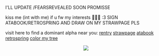 I'LL UPDATE /FEARSREVEALED SOON PROMISSE

kiss me (int with me) if u fw my interests 🐺💕🎀 :3 SIGN ATABOOK/RETROSPRING AND DRAW ON MY STRAWPAGE PLS

visit here to find a dominant alpha near you:
[rentry](https://rentry.co/bulletwound) [strawpage](https://fated.straw.page) [atabook](https://tokki.atabook.org) [retrospring](https://retrospring.net/@yorunix) [color my tree](https://colormytree.me/2024/01JDZWBFWWS6A32CG85JN61WVD)

<p align="center">
  <img src="https://files.catbox.moe/k9q965.png">
</p>
